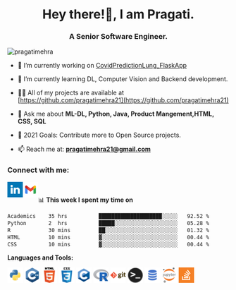 <h1 align="center">Hey there!👋, I am Pragati.</h1>
<h3 align="center">A Senior Software Engineer.</h3>
<p align="left"> <img src="https://komarev.com/ghpvc/?username=pragatimehra21" alt="pragatimehra" /> </p>

- 🔭 I’m currently working on [CovidPredictionLung_FlaskApp](https://github.com/pragatimehra21/CovidPredictionLung_FlaskApp)

- 🌱 I’m currently learning DL, Computer Vision and Backend development.

- 👨‍💻 All of my projects are available at [https://github.com/pragatimehra21](https://github.com/pragatimehra21)

- 💬 Ask me about **ML-DL, Python, Java, Product Mangement,HTML, CSS, SQL**

- 🥅 2021 Goals: Contribute more to Open Source projects.

- 📫 Reach me at: **pragatimehra21@gmail.com**

### Connect with me:

[<img align="left" alt="Pragati Mehra | LinkedIn" width="35px" src="https://github.com/edent/SuperTinyIcons/blob/master/images/svg/linkedin.svg" />](https://www.linkedin.com/in/pragati-mehra-6b69a1190//)
[<img align="left" alt="Pragati Mehra | Gmail" width="35px" src="https://github.com/edent/SuperTinyIcons/blob/master/images/svg/gmail.svg" />](mailto:pragatimehra21@gmail.com)
<br/>

📊 **This week I spent my time on**<br/>
<!--START_SECTION:waka-->
``` text
Academics    35 hrs          ████████████████████░░░░░   92.52 % 
Python       2  hrs          █████░░░░░░░░░░░░░░░░░░░░   05.28 % 
R            30 mins         ██░░░░░░░░░░░░░░░░░░░░░░░   01.32 % 
HTML         10 mins         ▓░░░░░░░░░░░░░░░░░░░░░░░░   00.44 % 
CSS          10 mins         ▓░░░░░░░░░░░░░░░░░░░░░░░░   00.44 % 
```
<!--END_SECTION:waka-->

**Languages and Tools:**

<code><img height="35" src="https://raw.githubusercontent.com/github/explore/80688e429a7d4ef2fca1e82350fe8e3517d3494d/topics/python/python.png"></code>
<code><img height="35" src="https://raw.githubusercontent.com/github/explore/80688e429a7d4ef2fca1e82350fe8e3517d3494d/topics/cpp/cpp.png"></code>
<code><img height="35" src="https://raw.githubusercontent.com/github/explore/80688e429a7d4ef2fca1e82350fe8e3517d3494d/topics/html/html.png"></code>
<code><img height="35" src="https://raw.githubusercontent.com/github/explore/80688e429a7d4ef2fca1e82350fe8e3517d3494d/topics/css/css.png"></code>
<code><img height="35" src="https://raw.githubusercontent.com/github/explore/80688e429a7d4ef2fca1e82350fe8e3517d3494d/topics/c/c.png"></code>
<code><img height="35" src="https://raw.githubusercontent.com/github/explore/80688e429a7d4ef2fca1e82350fe8e3517d3494d/topics/r/r.png"></code>
<code><img height="35" src="https://raw.githubusercontent.com/github/explore/80688e429a7d4ef2fca1e82350fe8e3517d3494d/topics/git/git.png"></code>
<code><img height="35" src="https://raw.githubusercontent.com/github/explore/80688e429a7d4ef2fca1e82350fe8e3517d3494d/topics/terminal/terminal.png"></code>
<code><img height="35" src="https://raw.githubusercontent.com/github/explore/80688e429a7d4ef2fca1e82350fe8e3517d3494d/topics/sql/sql.png"></code>
<code><img height="35" src="https://raw.githubusercontent.com/github/explore/80688e429a7d4ef2fca1e82350fe8e3517d3494d/topics/jupyter-notebook/jupyter-notebook.png"></code>
<code><img height="35" src="https://github.com/edent/SuperTinyIcons/blob/master/images/svg/stackoverflow.svg"></code>


